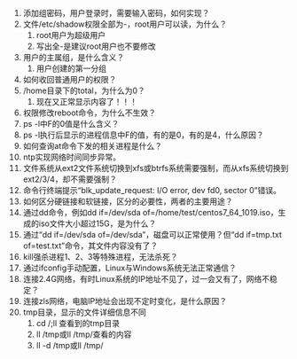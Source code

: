 1. 添加组密码，用户登录时，需要输入密码，如何实现？
3. 文件/etc/shadow权限全部为-，root用户可以读，为什么？
	1. root用户为超级用户
	2. 写出全-是建议root用户也不要修改
5. 用户的主属组，是什么含义？
	1. 用户创建的第一分组
6. 如何收回普通用户的权限？
7. /home目录下的total，为什么为0？
	1. 现在又正常显示内容了！！！
8. 权限修改reboot命令，为什么不生效？
9. ps -l中F的0值是什么含义？
10. ps -l执行后显示的进程信息中F的值，有的是0，有的是4，什么原因？
11. 如何查询at命令下发的相关进程是什么？
12. ntp实现网络时间同步异常。
13. 文件系统从ext2文件系统切换到xfs或btrfs系统需要强制，而从xfs系统切换到ext2/3/4，却不需要强制？
14. 命令行终端提示“blk_update_request: I/O error, dev fd0, sector 0”错误。
15. 如何区分硬链接和软链接，区分的必要性，两者的主要用途？
16. 通过dd命令，例如dd if=/dev/sda of=/home/test/centos7_64_1019.iso，生成的iso文件大小超过15G，是为什么？
17. 通过“dd if=/dev/sda of=/dev/sda”，磁盘可以正常使用？但“dd if=tmp.txt of=test.txt”命令，其文件内容没有了？
18. kill强杀进程1、2、3等特殊进程，无法杀死？
19. 通过ifconfig手动配置，Linux与Windows系统无法正常通信？
20. 连接2.4G网络，有时Linux系统的IP地址不见了，过一会又有了，网络不稳定？
21. 连接zls网络，电脑IP地址会出现不定时变化，是什么原因？
22. tmp目录，显示的文件详细信息不同
	1. cd /;ll 查看到的tmp目录
	2. ll /tmp或ll /tmp/查看的内容
	3. ll -d /tmp或ll /tmp/



